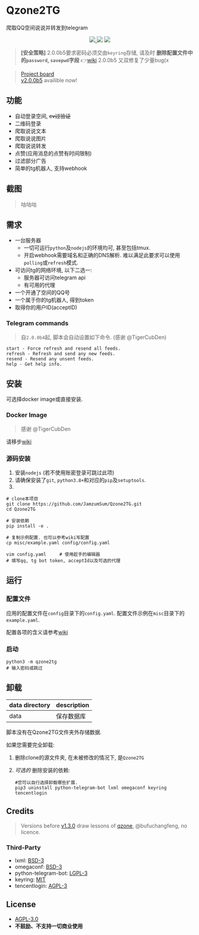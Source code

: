 # Qzone2TG

爬取QQ空间说说并转发到telegram

<div style="text-align:center">

<!-- ![](https://img.shields.io/github/stars/JamzumSum/Qzone2TG?style=social) -->

<a href="https://github.com/JamzumSum/Qzone2TG/releases">
<img src="https://img.shields.io/github/v/tag/JamzumSum/Qzone2TG?include_prereleases&logo=github">
</a> 

<img src="https://img.shields.io/github/workflow/status/JamzumSum/Qzone2TG/Python%20application?logo=docker">

<a href="https://hub.docker.com/repository/docker/jamzumsum/qzone2tg">
<img src="https://img.shields.io/docker/v/jamzumsum/qzone2tg/latest?logo=docker">
</a>

</div>

> __[安全策略]__ 2.0.0b5要求密码必须交由`keyring`存储, 请及时 __删除配置文件中的`password`, `savepwd`字段__ 👉[wiki](https://github.com/JamzumSum/Qzone2TG/wiki/%E9%85%8D%E7%BD%AE%E6%96%87%E6%A1%A3#%E7%88%AC%E8%99%AB)
> 2.0.0b5 又双修复了少量bug(x

> [Project board](https://github.com/JamzumSum/Qzone2TG/projects/2)</br>
> [v2.0.0b5][4] availible now!</br>

## 功能

* 自动登录空间, ~~cv过验证~~
* 二维码登录
* 爬取说说文本
* 爬取说说图片
* 爬取说说转发
* 点赞(应用消息的点赞有时间限制)
* 过滤部分广告
* 简单的tg机器人, 支持webhook

## 截图

> 咕咕咕

## 需求

* 一台服务器
  * 一切可运行`python`及`nodejs`的环境均可, 甚至包括tmux.
  * 开启webhook需要域名和正确的DNS解析. 难以满足此要求可以使用`polling`或`refresh`模式.
* 可访问tg的网络环境, 以下二选一:
  * 服务器可访问telegram api
  * 有可用的代理
* 一个开通了空间的QQ号
* 一个属于你的tg机器人, 得到token
* 取得你的用户ID(acceptID)

### Telegram commands

> 自`2.0.0b4`起, 脚本会自动设置如下命令. (感谢 @TigerCubDen)

```
start - Force refresh and resend all feeds.
refresh - Refresh and send any new feeds.
resend - Resend any unsent feeds.
help - Get help info.
```

## 安装

可选择docker image或直接安装.

### Docker Image

> 感谢 @TigerCubDen 

请移步[wiki][5]

### 源码安装

1. 安装`nodejs` (若不使用账密登录可跳过此项)
2. 请确保安装了`git`, `python3.8+`和对应的`pip`及`setuptools`.
3. 

  ``` shell
  # clone本项目
  git clone https://github.com/JamzumSum/Qzone2TG.git
  cd Qzone2TG

  # 安装依赖
  pip install -e .

  # 复制示例配置. 也可以参考wiki写配置
  cp misc/example.yaml config/config.yaml

  vim config.yaml     # 使用趁手的编辑器
  # 填写qq, tg bot token, acceptId以及可选的代理
  ```

## 运行

### 配置文件

应用的配置文件在`config`目录下的`config.yaml`. 配置文件示例在`misc`目录下的`example.yaml`.

配置各项的含义请参考[wiki][3]

### 启动

``` shell
python3 -m qzone2tg
# 输入密码或跳过
```

## 卸载

|data directory |description  |
|:--------------|:------------|
|data           |保存数据库     |

脚本没有在Qzone2TG文件夹外存储数据. 

如果您需要完全卸载:
1. 删除clone的源文件夹, 在未被修改的情况下, 是`Qzone2TG`
2. _可选的_  删除安装的依赖:

    ``` shell
    #您可以自行选择卸载哪些扩展.
    pip3 uninstall python-telegram-bot lxml omegaconf keyring tencentlogin
    ```

## Credits

> Versions before [v1.3.0](https://github.com/JamzumSum/Qzone2TG/releases/tag/v1.3.0) draw lessons of [qzone](https://github.com/bufuchangfeng/qzone/blob/master/qzone_with_code.py), @bufuchangfeng, no licence.

### Third-Party

- lxml: [BSD-3](https://github.com/lxml/lxml/blob/master/LICENSE.txt)
- omegaconf: [BSD-3](https://github.com/omry/omegaconf/blob/master/LICENSE)
- python-telegram-bot: [LGPL-3](https://github.com/python-telegram-bot/python-telegram-bot/blob/master/LICENSE)
- keyring: [MIT](https://github.com/jaraco/keyring/blob/main/LICENSE)
- tencentlogin: [AGPL-3](https://github.com/JamzumSum/QQQR/blob/master/LICENCE)

## License

- [AGPL-3.0](https://github.com/JamzumSum/Qzone2TG/blob/master/LICENSE)
- __不鼓励、不支持一切商业使用__

[1]: https://github.com/python-telegram-bot/python-telegram-bot/wiki/Working-Behind-a-Proxy "Working Behind a Proxy"
[2]: https://code.visualstudio.com/docs/python/environments#_environment-variable-definitions-file "Use of the PYTHONPATH variable"
[3]: https://github.com/JamzumSum/Qzone2TG/wiki/%E9%85%8D%E7%BD%AE%E6%96%87%E6%A1%A3 "配置文件"
[4]: https://github.com/JamzumSum/Qzone2TG/releases/tag/2.0.0b5 "2.0.0 beta5"
[5]: https://github.com/JamzumSum/Qzone2TG/wiki/Docker%E9%83%A8%E7%BD%B2 "Docker部署"
